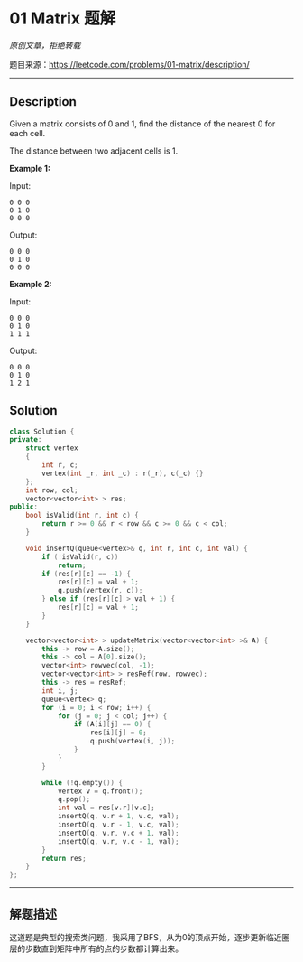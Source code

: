 # 01 Matrix 题解

*原创文章，拒绝转载*

题目来源：https://leetcode.com/problems/01-matrix/description/

------

## Description
Given a matrix consists of 0 and 1, find the distance of the nearest 0 for each cell.

The distance between two adjacent cells is 1.

**Example 1:**

Input:

```
0 0 0
0 1 0
0 0 0
```

Output:

```
0 0 0
0 1 0
0 0 0
```
**Example 2:**

Input:

```
0 0 0
0 1 0
1 1 1
```

Output:

```
0 0 0
0 1 0
1 2 1
```

## Solution
```cpp
class Solution {
private:
    struct vertex
    {
        int r, c;
        vertex(int _r, int _c) : r(_r), c(_c) {}
    };
    int row, col;
    vector<vector<int> > res;
public:
    bool isValid(int r, int c) {
        return r >= 0 && r < row && c >= 0 && c < col;
    }

    void insertQ(queue<vertex>& q, int r, int c, int val) {
        if (!isValid(r, c))
            return;
        if (res[r][c] == -1) {
            res[r][c] = val + 1;
            q.push(vertex(r, c));
        } else if (res[r][c] > val + 1) {
            res[r][c] = val + 1;
        }
    }

    vector<vector<int> > updateMatrix(vector<vector<int> >& A) {
        this -> row = A.size();
        this -> col = A[0].size();
        vector<int> rowvec(col, -1);
        vector<vector<int> > resRef(row, rowvec);
        this -> res = resRef;
        int i, j;
        queue<vertex> q;
        for (i = 0; i < row; i++) {
            for (j = 0; j < col; j++) {
                if (A[i][j] == 0) {
                    res[i][j] = 0;
                    q.push(vertex(i, j));
                }
            }
        }

        while (!q.empty()) {
            vertex v = q.front();
            q.pop();
            int val = res[v.r][v.c];
            insertQ(q, v.r + 1, v.c, val);
            insertQ(q, v.r - 1, v.c, val);
            insertQ(q, v.r, v.c + 1, val);
            insertQ(q, v.r, v.c - 1, val);
        }
        return res;
    }
};
```

------

## 解题描述

这道题是典型的搜索类问题，我采用了BFS，从为0的顶点开始，逐步更新临近圈层的步数直到矩阵中所有的点的步数都计算出来。